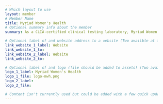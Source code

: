 ```yaml
---
# Which layout to use
layout: member
# Member Name
title: Myriad Women's Health
# Optional summary info about the member
summary: As a CLIA-certified clinical testing laboratory, Myriad Women’s Health provides genetic screening and support for women and their families.

# Optional label of and website address to a website (Two availble at the moment)
link_website_1_label: Website
link_website_1_to:
link_website_2_label: Website
link_website_2_to:

# Optional label of and logo (file should be added to assets) (Two availble at the moment).
logo_1_label: Myriad Women's Health
logo_1_file: logo-mwh.png
logo_2_label:
logo_2_file:

# Content isn't currently used but could be added with a few quick updates if needed to allow for pages
---
```

